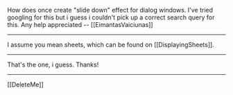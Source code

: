 How does once create "slide down" effect for dialog windows. I've tried googling for this but i guess i couldn't pick up a correct search query for this. Any help appreciated -- [[EimantasVaiciunas]]

----

I assume you mean sheets, which can be found on [[DisplayingSheets]].

----

That's the one, i guess. Thanks!

----
[[DeleteMe]]